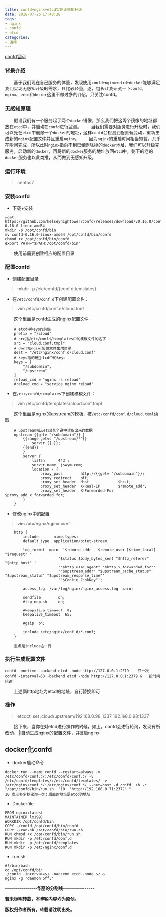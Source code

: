 ```yaml
---
title: confd+nginx+etcd实现无感知升级
date: 2018-07-26 17:48:28
tags:
- nginx
- confd
- etcd
categories: 
- 运维
---
```

[confd官网](http://www.confd.io/)
### 背景介绍
&emsp;&emsp;基于我们现在自己服务的体量，发现使用`confd+nginx+etcd+docker`能够满足我们实现无感知升级的需求，且比较轻量。遂，组长让我研究一下`confd`。`nginx`、`ectd`和`docker`这里不做过多的介绍，只关注confd。

### 无感知原理
<!-- more -->
&emsp;&emsp;假设我们有一个服务起了两个`docker`镜像，那么我们把这两个镜像的地址都放在`etcd`中，并启动在`confd`进行监测。
&emsp;&emsp;当我们需要对服务进行升级时，我们可以先在`etcd`中删除一个`docker`的地址，这样`confd`会检测到配置有变动，重新生成新的`nginx`配置文件并且重启`nginx`。
&emsp;&emsp;因为`nginx`的重启时间相当短暂，几乎在瞬间完成，所以此时`nginx`指向不到已经删除掉的`docker`地址，我们可以升级完服务，启动新的`docker`，再将新的`docker`服务的地址放回`etcd`中，剩下的老的`docker`服务也以此类推，从而做到无感知升级。

### 运行环境
> centos7

### 安装confd

- 下载+安装
>
    wget https://github.com/kelseyhightower/confd/releases/download/v0.16.0/confd-0.16.0-linux-amd64
    mkdir -p /opt/confd/bin
    mv confd-0.16.0-linux-amd64 /opt/confd/bin/confd
    chmod +x /opt/confd/bin/confd
    export PATH="$PATH:/opt/confd/bin"


&emsp;&emsp;使用前需要创建相应的配置目录

### 配置confd

- 创建配置目录
> mkdir -p /etc/confd/{conf.d,templates}

- 在`/etc/confd/conf.d`下创建配置文件：
> vim /etc/confd/conf.d/cloud.toml

&emsp;&emsp;这个里面是confd生成的nginx配置文件

~~~ 
    # etcd中keys的前缀
    prefix = "/cloud"
    # src指/etc/confd/templates中的模板文件的名字
    src = "cloud.conf.tmpl"
    # dest指nginx配置文件生成目录
    dest = "/etc/nginx/conf.d/cloud.conf"
    # keys指的是etcd中的keys
    keys = [
        "/subdomain",
        "/upstream"
    ]
    reload_cmd = "nginx -s reload"
    #reload_cmd = "service nginx reload"
~~~

- 在`/etc/confd/templates`下创建模板文件：
> vim /etc/confd/templates/cloud.conf.tmpl

&emsp;&emsp;这个里面是nginx的upstream的模板，被`/etc/confd/conf.d/cloud.toml`读取


~~~
    # upstream指从etcd某个键中读取出来的数据
    upstream {{getv "/subdomain"}} {
        {{range getvs "/upstream/*"}}
            server {{.}};
        {{end}}
        }
        server {
            listen      443 ;
            server_name  jswym.com;
            location / {
                proxy_pass        http://{{getv "/subdomain"}};
                proxy_redirect    off;
                proxy_set_header  Host             $host;
                proxy_set_header  X-Real-IP        $remote_addr;
                proxy_set_header  X-Forwarded-For  $proxy_add_x_forwarded_for;
        }
    }
~~~

- 修改nginx中的配置
>  vim /etc/nginx/nginx.conf 

~~~
    http {
        include       mime.types;
        default_type  application/octet-stream;

        log_format  main  '$remote_addr - $remote_user [$time_local] "$request" '
                        '$status $body_bytes_sent "$http_referer" "$http_host" '
                        '"$http_user_agent" "$http_x_forwarded_for"'
                        '"$upstream_addr" "$upstream_cache_status" "$upstream_status" "$upstream_response_time"'
                        '"$Cookie_CookKey"';

        access_log  /var/log/nginx/nginx_access.log  main;

        sendfile        on;
        #tcp_nopush     on;

        #keepalive_timeout  0;
        keepalive_timeout  65;

        #gzip  on;

        include /etc/nginx/conf.d/*.conf;   
    }

    重点是include这一行
~~~

### 执行生成配置文件
>
    confd -onetime -backend etcd -node http://127.0.0.1:2379    只一次
    confd -interval=60 -backend etcd -node http://127.0.0.1:2379 &   按时间轮询

&emsp;&emsp;上述俩http地址为etcd的地址，自行替换即可

### 操作

> etcdctl set /cloud/upstream/192.168.0.98_1337 192.168.0.98:1337

&emsp;&emsp;接下来，当你在对etcd进行操作的时候，如上，confd会进行轮询，发现有所改动，自动生成nginx的配置文件，并重启nginx

## docker化confd
- docker启动命令
>
    docker run --name confd --restart=always -v /etc/confd/conf.d/:/etc/confd/conf.d/ -v /etc/confd/templates/:/etc/confd/templates/ -v /etc/nginx/conf.d/:/etc/nginx/conf.d/ --net=host -d confd  sh -c "/opt/confd/bin/run.sh  '10' 'http://192.168.0.71:2379' "
    10 表示多少秒轮询一次；后面的地址是etcd的地址

- Dockerfile

~~~
FROM nginx:latest
MAINTAINER lx1990
WORKDIR /opt/confd/bin
COPY ./confd /opt/confd/bin/confd
COPY ./run.sh /opt/confd/bin/run.sh
RUN chmod +x /opt/confd/bin/run.sh
RUN mkdir -p /etc/confd/conf.d
RUN mkdir -p /etc/confd/templates
RUN mkdir -p /etc/nginx/conf.d
~~~

- run.sh

~~~
#!/bin/bash
cd /opt/confd/bin
./confd -interval=$1 -backend etcd -node $2 &
nginx -g 'daemon off;'
~~~

----------------**华丽的分割线**----------------

**若未标明转载，本博客内容均为原创。**

**版权归作者所有，转载请注明出处。**